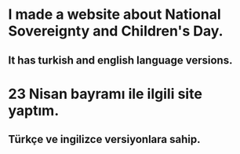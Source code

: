 # I made a website about National Sovereignty and Children's Day.
## It has turkish and english language versions.

# 23 Nisan bayramı ile ilgili site yaptım.
## Türkçe ve ingilizce versiyonlara sahip.
